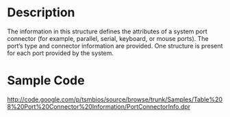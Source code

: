 # Description #

The information in this structure defines the attributes of a system port connector (for example, parallel, serial, keyboard, or mouse ports). The port’s type and connector information are provided. One structure is present for each port provided by the system.

# Sample Code #
http://code.google.com/p/tsmbios/source/browse/trunk/Samples/Table%208%20Port%20Connector%20Information/PortConnectorInfo.dpr